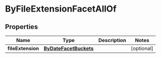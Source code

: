 

# ByFileExtensionFacetAllOf

## Properties

Name | Type | Description | Notes
------------ | ------------- | ------------- | -------------
**fileExtension** | [**ByDateFacetBuckets**](ByDateFacetBuckets.md) |  |  [optional]



